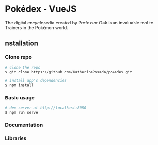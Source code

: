 # Pokédex - VueJS
The digital encyclopedia created by Professor Oak is an invaluable tool to Trainers in the Pokémon world.

## nstallation

### Clone repo


``` bash
# clone the repo
$ git clone https://github.com/KatherinePosada/pokedex.git

# install app's dependencies
$ npm install
```
### Basic usage

``` bash
# dev server at http://localhost:8080
$ npm run serve
```
### Documentation

### Libraries
